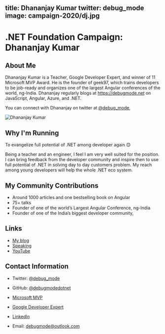 title: Dhananjay Kumar
twitter: debug_mode
image: campaign-2020/dj.jpg
---

# .NET Foundation Campaign: Dhananjay Kumar

## About Me

Dhananjay Kumar is a Teacher, Google Developer Expert, and winner of 11 Microsoft MVP Award. He is the founder of geek97, which trains developers to be job-ready and organizes one of the largest Angular conferences of the world, ng-India. Dhananjay regularly blogs at https://debugmode.net on JavaScript, Angular, Azure, and .NET.

 You can connect with Dhananjay on twitter at  [@debug_mode](https://www.twitter.com/debg_mode), 

![Dhananjay Kumar]( https://mvp.microsoft.com/en-us/PublicProfile/Photo/4028360)

## Why I'm Running

To evangelize full potential of .NET among developer again 😊 

Being a teacher and an engineer, I feel I am very well suited for the position. I can bring feedback from the developer community and inspire then to use full potential of .NET in solving day to day customers problem.  My reach among young developers will help the whole .NET eco system.

## My Community Contributions


*  Around 1000 articles and one bestselling book on Angular
*  75+ talks  
*  Founder of one of the world’s Largest Angular Conference, ng-India
*  Founder of one of the India’s biggest developer community, <geek97/>

## Links

* [My blog]( https://debugmode.net/)
* [Speaking]( https://debugmode.net/speaking/)
* [YouTube]( https://www.youtube.com/c/geek97)

## Contact Information

* Twitter: [@debug_mode]( https://twitter.com/debug_mode)
* GitHub: [@debugmodedotnet]( https://github.com/debugmodedotnet)
* [Microsoft MVP]( https://developers.google.com/community/experts/directory/profile/profile-dhananjay_kumar)
* [Google Developer Expert ]( https://mvp.microsoft.com/en-us/PublicProfile/4028360?fullName=Dhananjay%20Kumar)

* [LinkedIn]( https://www.linkedin.com/in/dhananjaykumar07/)
* Email: [debugmode@outlook.com](mailto:debugmode@outlook.com)
